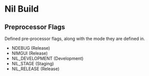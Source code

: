 # Nil Build


## Preprocessor Flags

Defined pre-processor flags, along with the mode they are defined in.


- NDEBUG (Release)
- NIMGUI (Release)
- NIL_DEVELOPMENT (Development)
- NIL_STAGE (Staging)
- NIL_RELEASE (Release)
